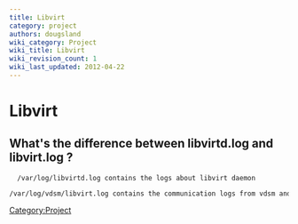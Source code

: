 ```yaml
---
title: Libvirt
category: project
authors: dougsland
wiki_category: Project
wiki_title: Libvirt
wiki_revision_count: 1
wiki_last_updated: 2012-04-22
---
```


# Libvirt

## What's the difference between libvirtd.log and libvirt.log ?

      /var/log/libvirtd.log contains the logs about libvirt daemon
      /var/log/vdsm/libvirt.log contains the communication logs from vdsm and libvirt (created because the XMLs exchange between vdsm and libvirt were making the traditional log unreadable)

<Category:Project>
